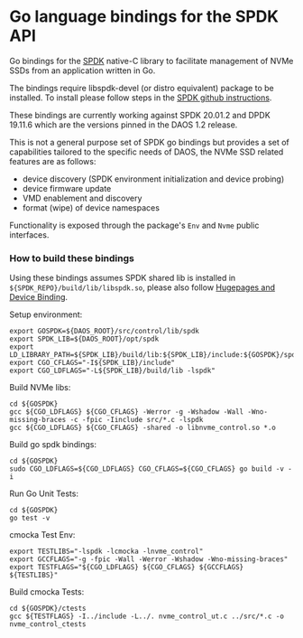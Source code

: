 # Go language bindings for the SPDK API

Go bindings for the [SPDK](https://github.com/spdk/spdk) native-C library
to facilitate management of NVMe SSDs from an application written in Go.

The bindings require libspdk-devel (or distro equivalent) package to be
installed.
To install please follow steps in the
[SPDK github instructions](https://github.com/spdk/spdk).

These bindings are currently working against SPDK 20.01.2 and DPDK 19.11.6
which are the versions pinned in the DAOS 1.2 release.

This is not a general purpose set of SPDK go bindings but provides a set of
capabilities tailored to the specific needs of DAOS, the NVMe SSD related
features are as follows:

* device discovery (SPDK environment initialization and device probing)
* device firmware update
* VMD enablement and discovery
* format (wipe) of device namespaces

Functionality is exposed through the package's `Env` and `Nvme` public
interfaces.

### How to build these bindings

Using these bindings assumes SPDK shared lib is installed in
`${SPDK_REPO}/build/lib/libspdk.so`, please also follow
[Hugepages and Device Binding](https://github.com/spdk/spdk#hugepages-and-device-binding).

Setup environment:

    export GOSPDK=${DAOS_ROOT}/src/control/lib/spdk
    export SPDK_LIB=${DAOS_ROOT}/opt/spdk
    export LD_LIBRARY_PATH=${SPDK_LIB}/build/lib:${SPDK_LIB}/include:${GOSPDK}/spdk:${LD_LIBRARY_PATH}
    export CGO_CFLAGS="-I${SPDK_LIB}/include"
    export CGO_LDFLAGS="-L${SPDK_LIB}/build/lib -lspdk"

Build NVMe libs:

    cd ${GOSPDK}
    gcc ${CGO_LDFLAGS} ${CGO_CFLAGS} -Werror -g -Wshadow -Wall -Wno-missing-braces -c -fpic -Iinclude src/*.c -lspdk
    gcc ${CGO_LDFLAGS} ${CGO_CFLAGS} -shared -o libnvme_control.so *.o

Build go spdk bindings:

    cd ${GOSPDK}
    sudo CGO_LDFLAGS=${CGO_LDFLAGS} CGO_CFLAGS=${CGO_CFLAGS} go build -v -i

Run Go Unit Tests:

    cd ${GOSPDK}
    go test -v

cmocka Test Env:

    export TESTLIBS="-lspdk -lcmocka -lnvme_control"
    export GCCFLAGS="-g -fpic -Wall -Werror -Wshadow -Wno-missing-braces"
    export TESTFLAGS="${CGO_LDFLAGS} ${CGO_CFLAGS} ${GCCFLAGS} ${TESTLIBS}"

Build cmocka Tests:

    cd ${GOSPDK}/ctests
    gcc ${TESTFLAGS} -I../include -L../. nvme_control_ut.c ../src/*.c -o nvme_control_ctests
